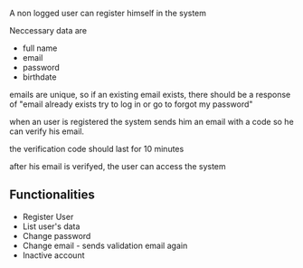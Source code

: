 A non logged user can register himself in the system

Neccessary data are

- full name
- email
- password
- birthdate

emails are unique, so if an existing email exists, there should be a response of "email already exists try to log in or go to forgot my password"

when an user is registered the system sends him an email with a code so he can verify his email. 

the verification code should last for 10 minutes

after his email is verifyed, the user can access the system

## Functionalities

- Register User
- List user's data
- Change password
- Change email - sends validation email again
- Inactive account